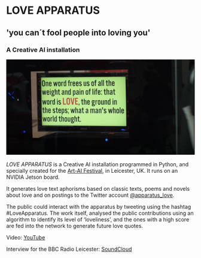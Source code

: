 # LOVE APPARATUS
## 'you can´t fool people into loving you'
### A Creative AI installation

[![Love Apparatus](loveApparatus.png)](https://www.youtube.com/watch?v=8UIpAYbyCj8)

_LOVE APPARATUS_ is a Creative AI installation programmed in Python, and specially created for the [Art-AI Festival](https://www.art-ai.io/), in Leicester, UK. It runs on an NVIDIA Jetson board.

It generates love text aphorisms based on classic texts, poems and novels about love and on postings to the Twitter account [@apparatus_love](https://twitter.com/apparatus_love).

The public could interact with the apparatus by tweeting using the hashtag #LoveApparatus. The work itself, analysed the public contributions using an algorithm to identify its level of ‘loveliness’, and the ones with a high score are fed into the network to generate future love quotes.

Video: [YouTube](https://www.youtube.com/watch?v=8UIpAYbyCj8)

Interview for the BBC Radio Leicester: [SoundCloud](https://soundcloud.com/user-240321395/bbc-radio-leicester-fabrizio-poltronieri-love-apparatus-interview-3-may-2018)